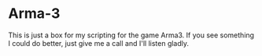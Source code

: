 # Arma-3

This is just a box for my scripting for the game Arma3. If you see something I could do better, just give me a call and I'll listen gladly. 
